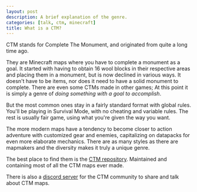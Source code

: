 ```yaml
---
layout: post
description: A brief explanation of the genre.
categories: [talk, ctm, minecraft]
title: What is a CTM?
---
```

CTM stands for Complete The Monument, and originated from quite a long time ago.

They are Minecraft maps where you have to complete a monument as a goal. It started with having to obtain 16 wool blocks in their respective areas and placing them in a monument, but is now declined in various ways.
It doesn't have to be items, nor does it need to have a solid monument to complete. There are even some CTMs made in other games; At this point it is simply a genre of *doing something with a goal to accomplish*.

But the most common ones stay in a fairly standard format with global rules. You'll be playing in Survival Mode, with no cheating and variable rules. The rest is usually fair game, using what you're given the way you want.

The more modern maps have a tendency to become closer to action adventure with customized gear and enemies, capitalizing on datapacks for even more elaborate mechanics.
There are as many styles as there are mapmakers and the diversity makes it truly a unique genre.

The best place to find them is the [CTM repository](https://ctmrepository.com/). Maintained and containing most of all the CTM maps ever made.

There is also a [discord server](https://discord.gg/QNSsyCX7n5) for the CTM community to share and talk about CTM maps.

<script src="https://utteranc.es/client.js"
        repo="orian34/travelogues"
        issue-term="title"
        label="Comment"
        theme="github-dark"
        crossorigin="anonymous"
        async>
</script>
